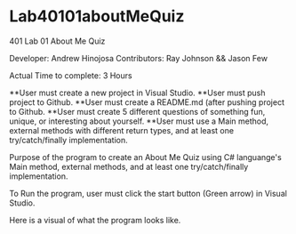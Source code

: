 # Lab40101aboutMeQuiz

401 Lab 01 About Me Quiz

Developer: Andrew Hinojosa
Contributors: Ray Johnson && Jason Few

Actual Time to complete: 3 Hours

**User must create a new project in Visual Studio. 
**User must push project to Github.
**User must create a README.md (after pushing project to Github.
**User must create 5 different questions of something fun, unique, or interesting about yourself.
**User must use a Main method, external methods with different return types, and at least one try/catch/finally implementation.

Purpose of the program to create an About Me Quiz using C# languange's Main method, external methods, and at least one try/catch/finally implementation.

To Run the program, user must click the start button (Green arrow) in Visual Studio.

Here is a visual of what the program looks like.

